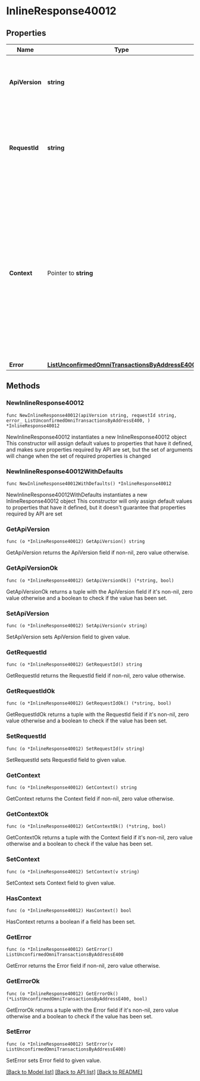 # InlineResponse40012

## Properties

Name | Type | Description | Notes
------------ | ------------- | ------------- | -------------
**ApiVersion** | **string** | Specifies the version of the API that incorporates this endpoint. | 
**RequestId** | **string** | Defines the ID of the request. The &#x60;requestId&#x60; is generated by Crypto APIs and it&#39;s unique for every request. | 
**Context** | Pointer to **string** | In batch situations the user can use the context to correlate responses with requests. This property is present regardless of whether the response was successful or returned as an error. &#x60;context&#x60; is specified by the user. | [optional] 
**Error** | [**ListUnconfirmedOmniTransactionsByAddressE400**](ListUnconfirmedOmniTransactionsByAddressE400.md) |  | 

## Methods

### NewInlineResponse40012

`func NewInlineResponse40012(apiVersion string, requestId string, error_ ListUnconfirmedOmniTransactionsByAddressE400, ) *InlineResponse40012`

NewInlineResponse40012 instantiates a new InlineResponse40012 object
This constructor will assign default values to properties that have it defined,
and makes sure properties required by API are set, but the set of arguments
will change when the set of required properties is changed

### NewInlineResponse40012WithDefaults

`func NewInlineResponse40012WithDefaults() *InlineResponse40012`

NewInlineResponse40012WithDefaults instantiates a new InlineResponse40012 object
This constructor will only assign default values to properties that have it defined,
but it doesn't guarantee that properties required by API are set

### GetApiVersion

`func (o *InlineResponse40012) GetApiVersion() string`

GetApiVersion returns the ApiVersion field if non-nil, zero value otherwise.

### GetApiVersionOk

`func (o *InlineResponse40012) GetApiVersionOk() (*string, bool)`

GetApiVersionOk returns a tuple with the ApiVersion field if it's non-nil, zero value otherwise
and a boolean to check if the value has been set.

### SetApiVersion

`func (o *InlineResponse40012) SetApiVersion(v string)`

SetApiVersion sets ApiVersion field to given value.


### GetRequestId

`func (o *InlineResponse40012) GetRequestId() string`

GetRequestId returns the RequestId field if non-nil, zero value otherwise.

### GetRequestIdOk

`func (o *InlineResponse40012) GetRequestIdOk() (*string, bool)`

GetRequestIdOk returns a tuple with the RequestId field if it's non-nil, zero value otherwise
and a boolean to check if the value has been set.

### SetRequestId

`func (o *InlineResponse40012) SetRequestId(v string)`

SetRequestId sets RequestId field to given value.


### GetContext

`func (o *InlineResponse40012) GetContext() string`

GetContext returns the Context field if non-nil, zero value otherwise.

### GetContextOk

`func (o *InlineResponse40012) GetContextOk() (*string, bool)`

GetContextOk returns a tuple with the Context field if it's non-nil, zero value otherwise
and a boolean to check if the value has been set.

### SetContext

`func (o *InlineResponse40012) SetContext(v string)`

SetContext sets Context field to given value.

### HasContext

`func (o *InlineResponse40012) HasContext() bool`

HasContext returns a boolean if a field has been set.

### GetError

`func (o *InlineResponse40012) GetError() ListUnconfirmedOmniTransactionsByAddressE400`

GetError returns the Error field if non-nil, zero value otherwise.

### GetErrorOk

`func (o *InlineResponse40012) GetErrorOk() (*ListUnconfirmedOmniTransactionsByAddressE400, bool)`

GetErrorOk returns a tuple with the Error field if it's non-nil, zero value otherwise
and a boolean to check if the value has been set.

### SetError

`func (o *InlineResponse40012) SetError(v ListUnconfirmedOmniTransactionsByAddressE400)`

SetError sets Error field to given value.



[[Back to Model list]](../README.md#documentation-for-models) [[Back to API list]](../README.md#documentation-for-api-endpoints) [[Back to README]](../README.md)


